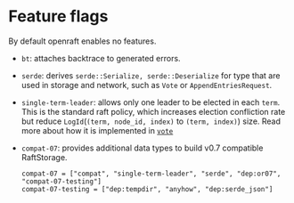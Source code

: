 # Feature flags

By default openraft enables no features.

- `bt`: attaches backtrace to generated errors.

- `serde`: derives `serde::Serialize, serde::Deserialize` for type that are used
    in storage and network, such as `Vote` or `AppendEntriesRequest`.

- `single-term-leader`: allows only one leader to be elected in each `term`.
    This is the standard raft policy, which increases election confliction rate
    but reduce `LogId`(`(term, node_id, index)` to `(term, index)`) size.
    Read more about how it is implemented in [`vote`](./vote.md)

- `compat-07`: provides additional data types to build v0.7 compatible RaftStorage.

   ```
   compat-07 = ["compat", "single-term-leader", "serde", "dep:or07", "compat-07-testing"]
   compat-07-testing = ["dep:tempdir", "anyhow", "dep:serde_json"]
   ```
